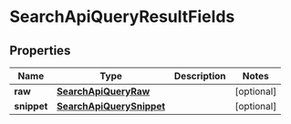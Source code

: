 
# SearchApiQueryResultFields

## Properties
Name | Type | Description | Notes
------------ | ------------- | ------------- | -------------
**raw** | [**SearchApiQueryRaw**](SearchApiQueryRaw.md) |  |  [optional]
**snippet** | [**SearchApiQuerySnippet**](SearchApiQuerySnippet.md) |  |  [optional]




